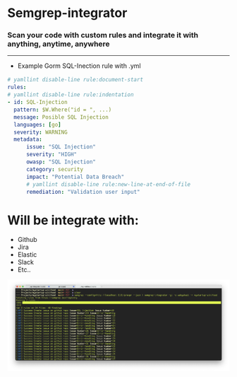 # Semgrep-integrator

### Scan your code with custom rules and integrate it with anything, anytime, anywhere

----
- Example Gorm SQL-Inection rule with .yml
```yml
# yamllint disable-line rule:document-start
rules:
# yamllint disable-line rule:indentation
- id: SQL-Injection
  pattern: $W.Where("id = ", ...)
  message: Posible SQL Injection
  languages: [go]
  severity: WARNING
  metadata:
      issue: "SQL Injection"
      severity: "HIGH"
      owasp: "SQL Injection"
      category: security
      impact: "Potential Data Breach"
      # yamllint disable-line rule:new-line-at-end-of-file
      remediation: "Validation user input"
```

# Will be integrate with:
- Github
- Jira
- Elastic
- Slack 
- Etc..

![sc](/img.png)